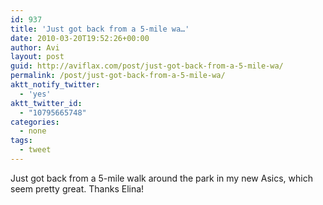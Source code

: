 ```yaml
---
id: 937
title: 'Just got back from a 5-mile wa…'
date: 2010-03-20T19:52:26+00:00
author: Avi
layout: post
guid: http://aviflax.com/post/just-got-back-from-a-5-mile-wa/
permalink: /post/just-got-back-from-a-5-mile-wa/
aktt_notify_twitter:
  - 'yes'
aktt_twitter_id:
  - "10795665748"
categories:
  - none
tags:
  - tweet
---
```

Just got back from a 5-mile walk around the park in my new Asics, which seem pretty great. Thanks Elina!